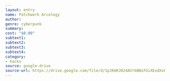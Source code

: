 ```yaml
---
layout: entry 
name: Patchwork Arcology
author: 
genre: cyberpunk
summary: 
cost: "$0.00"
subtext1: 
subtext2: 
subtext3: 
subtext4: 
category:
- hacks
source: google-drive
source-url: https://drive.google.com/file/d/1pJKmRJ024AVrbBWiFGiXExdXxPa1Gdj-/view?usp%3Ddrivesdk
---
```

